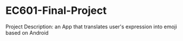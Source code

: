 # EC601-Final-Project
Project Description: an App that translates user's expression into emoji based on Android

